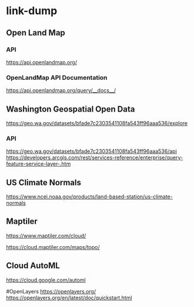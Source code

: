 # link-dump


## Open Land Map
### API
https://api.openlandmap.org/

### OpenLandMap API Documentation
https://api.openlandmap.org/query/__docs__/


## Washington Geospatial Open Data
https://geo.wa.gov/datasets/bfade7c2303541108fa543ff96aaa536/explore

### API
https://geo.wa.gov/datasets/bfade7c2303541108fa543ff96aaa536/api <br>
https://developers.arcgis.com/rest/services-reference/enterprise/query-feature-service-layer-.htm


## US Climate Normals
https://www.ncei.noaa.gov/products/land-based-station/us-climate-normals


## Maptiler
https://www.maptiler.com/cloud/

https://cloud.maptiler.com/maps/topo/


## Cloud AutoML
https://cloud.google.com/automl


#OpenLayers
https://openlayers.org/
https://openlayers.org/en/latest/doc/quickstart.html

